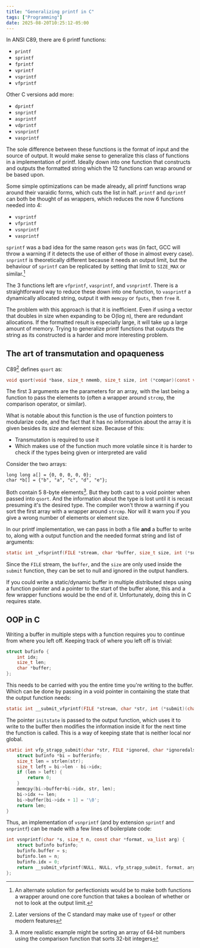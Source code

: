 ```yaml
---
title: "Generalizing printf in C"
tags: ["Programming"]
date: 2025-08-20T10:25:12-05:00
---
```


In ANSI C89, there are 6 printf functions:

* `printf`
* `sprintf`
* `fprintf`
* `vprintf`
* `vsprintf`
* `vfprintf`

Other C versions add more:

* `dprintf`
* `snprintf`
* `asprintf`
* `vdprintf`
* `vsnprintf`
* `vasprintf`

The sole difference between these functions is the format of input and the source of output. It would make sense to generalize this class of functions in a implementation of printf. Ideally down into one function that constructs and outputs the formatted string which the 12 functions can wrap around or be based upon.

Some simple optimizations can be made already, all printf functions wrap around their varaidic forms, which cuts the list in half. `printf` and `dprintf` can both be thought of as wrappers, which reduces the now 6 functions needed into 4:

* `vsprintf`
* `vfprintf`
* `vsnprintf`
* `vasprintf`

`sprintf` was a bad idea for the same reason `gets` was (in fact, GCC will throw a warning if it detects the use of either of those in almost every case). `snprintf` is theoretically different because it needs an output limit, but the behaviour of `sprintf` can be replicated by setting that limit to `SIZE_MAX` or similar.[^1]

The 3 functions left are `vfprintf`, `vasprintf`, and `vsnprintf`. There is a straightforward way to reduce these down into one function, to `vasprintf` a dynamically allocated string, output it  with `memcpy` or `fputs`, then `free` it.

The problem with this approach is that it is inefficient. Even if using a vector that doubles in size when expanding to be O(log n), there are redundant allocations. If the formatted result is especially large, it will take up a large amount of memory. Trying to generalize printf functions that outputs the string as its constructed is a harder and more interesting problem.

## The art of transmutation and opaqueness

C89[^2] defines `qsort` as:

```c
void qsort(void *base, size_t nmemb, size_t size, int (*compar)(const void *, const void *));
```

The first 3 arguments are the parameters for an array, with the last being a function to pass the elements to (often a wrapper around `strcmp`, the comparison operator, or similar).

What is notable about this function is the use of function pointers to modularize code, and the fact that it has no information about the array it is given besides its size and element size. Because of this:

* Transmutation is required to use it
* Which makes use of the function much more volatile since it is harder to check if the types being given or interpreted are valid

Consider the two arrays:

```
long long a[] = {0, 0, 0, 0, 0};
char *b[] = {"b", "a", "c", "d", "e"}; 
```

Both contain 5 8-byte elements[^3]. But they both cast to a void pointer when passed into `qsort`. And the information about the type is lost until it is recast presuming it's the desired type. The compiler won't throw a warning if you sort the first array with a wrapper around `strcmp`. Nor will it warn you if you give a wrong number of elements or element size.

In our printf implementation, we can pass in both a file **and** a buffer to write to, along with a output function and the needed format string and list of arguments:

```c
static int _vfsprintf(FILE *stream, char *buffer, size_t size, int (*submit)(char *, char *, FILE *), const char *format, va_list va);
```

Since the `FILE` stream, the `buffer`, and the `size` are only used inside the `submit` function, they can be set to null and ignored in the output handlers.

If you could write a static/dynamic buffer in multiple distributed steps using a function pointer and a pointer to the start of the buffer alone, this and a few wrapper functions would be the end of it. Unfortunately, doing this in C requires state.

## OOP in C

Writing a buffer in multiple steps with a function requires you to continue from where you left off. Keeping track of where you left off is trivial:

```c
struct bufinfo {
	int idx;
	size_t len;
	char *buffer;
};
```

This needs to be carried with you the entire time you're writing to the buffer. Which can be done by passing in a void pointer in containing the state that the output function needs:

```c
static int __submit_vfprintf(FILE *stream, char *str, int (*submit)(char *, FILE *, char *, void *), const char *format, va_list va, void *initstate)
``` 

The pointer `initstate` is passed to the output function, which uses it to write to the buffer then modifies the information inside it for the next time the function is called. This is a way of keeping state that is neither local nor global.

```c
static int vfp_strapp_submit(char *str, FILE *ignored, char *ignoredalso, void *bufferinfo) {
	struct bufinfo *bi = bufferinfo;
	size_t len = strlen(str);
	size_t left = bi->len - bi->idx;
	if (len > left) {
		return 0;
	}
	memcpy(bi->buffer+bi->idx, str, len);
	bi->idx += len;
	bi->buffer[bi->idx + 1] = '\0';
	return len;
}
```

Thus, an implementation of `vsnprintf` (and by extension `sprintf` and `snprintf`) can be made with a few lines of boilerplate code:

```c
int vsnprintf(char *s, size_t n, const char *format, va_list arg) {
	struct bufinfo bufinfo;
	bufinfo.buffer = s;
	bufinfo.len = n;
	bufinfo.idx = 0;
	return __submit_vfprintf(NULL, NULL, vfp_strapp_submit, format, arg, &bufinfo);
};
```

[^1]: An alternate solution for perfectionists would be to make both functions a wrapper around one core function that takes a boolean of whether or not to look at the output limit.

[^2]: Later versions of the C standard may make use of `typeof` or other modern features

[^3]: A more realistic example might be sorting an array of 64-bit numbers using the comparison function that sorts 32-bit integers